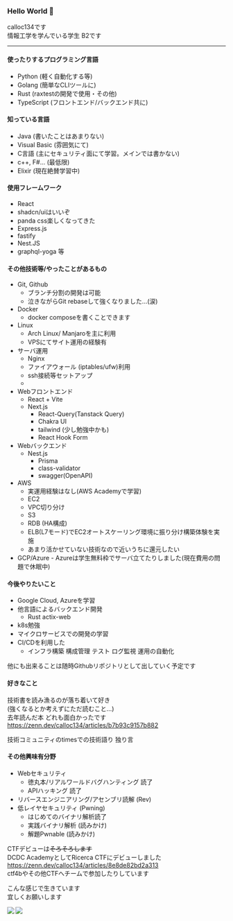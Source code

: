 ### Hello World 👋

calloc134です  
情報工学を学んでいる学生 B2です

---
#### 使ったりするプログラミング言語
 - Python (軽く自動化する等)
 - Golang (簡単なCLIツールに)
 - Rust (raxtestの開発で使用・その他)
 - TypeScript (フロントエンド/バックエンド共に)

#### 知っている言語
 - Java (書いたことはあまりない)
 - Visual Basic (雰囲気にて)
 - C言語 (主にセキュリティ面にて学習。メインでは書かない)
 - c++, F#... (最低限)
 - Elixir (現在絶賛学習中)

#### 使用フレームワーク
 - React
  - shadcn/uiはいいぞ
  - panda css楽しくなってきた
 - Express.js
 - fastify
 - Nest.JS
 - graphql-yoga
 等


#### その他技術等/やったことがあるもの
 - Git, Github
   - ブランチ分割の開発は可能
   - 泣きながらGit rebaseして強くなりました…(涙)
 - Docker
   - docker composeを書くことできます
 - Linux
   - Arch Linux/ Manjaroを主に利用
   - VPSにてサイト運用の経験有
 - サーバ運用
   - Nginx
   - ファイアウォール (iptables/ufw)利用
   - ssh接続等セットアップ
    - 
 - Webフロントエンド
    - React + Vite
    - Next.js
      - React-Query(Tanstack Query)
      - Chakra UI
      - tailwind (少し勉強中かも)
      - React Hook Form
 - Webバックエンド
      - Nest.js
        - Prisma
        - class-validator
        - swagger(OpenAPI)
  - AWS
    - 実運用経験はなし(AWS Academyで学習)
    - EC2
    - VPC切り分け
    - S3
    - RDB (HA構成)
    - ELB(L7モード)でEC2オートスケーリング環境に振り分け構築体験を実施
    - あまり活かせていない技術なので近いうちに還元したい
   - GCP/Azure
    - Azureは学生無料枠でサーバ立てたりしました(現在費用の問題で休眠中) 

#### 今後やりたいこと
 - Google Cloud, Azureを学習
 - 他言語によるバックエンド開発
   - Rust actix-web
 - k8s勉強
 - マイクロサービスでの開発の学習
 - CI/CDを利用した
   - インフラ構築 構成管理 テスト ログ監視 運用の自動化

他にも出来ることは随時Githubリポジトリとして出していく予定です

#### 好きなこと
技術書を読み漁るのが落ち着いて好き  
(強くなるとか考えずにただ読むこと…)  
去年読んだ本 どれも面白かったです  
https://zenn.dev/calloc134/articles/b7b93c9157b882  

技術コミュニティのtimesでの技術語り 独り言  

#### その他興味有分野

 - Webセキュリティ
   - 徳丸本/リアルワールドバグハンティング 読了
   - APIハッキング 読了
 - リバースエンジニアリング/アセンブリ読解 (Rev)
 - 低レイヤセキュリティ (Pwning)
   - はじめてのバイナリ解析読了
   - 実践バイナリ解析 (読みかけ)
   - 解題Pwnable (読みかけ)

CTFデビューは~~そろそろします~~  
DCDC AcademyとしてRicerca CTFにデビューしました  
https://zenn.dev/calloc134/articles/8e8de82bd2a313  
ctf4bやその他CTFへチームで参加したりしています

こんな感じで生きています  
宜しくお願いします  

<a href="https://github.com/anuraghazra/github-readme-stats">
  <img align="left" src="https://github-readme-stats.vercel.app/api?username=calloc134&count_private=true&show_icons=true" />
</a>
<a href="https://github.com/anuraghazra/github-readme-stats">
  <img align="left" src="https://github-readme-stats.vercel.app/api/top-langs/?username=calloc134" />
</a>
